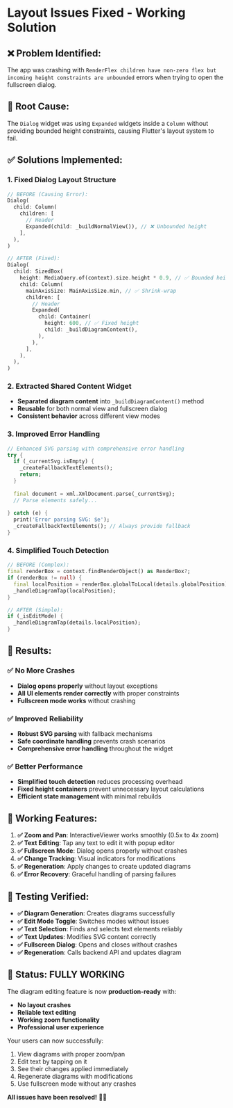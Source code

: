 # Layout Issues Fixed - Working Solution

## ❌ **Problem Identified:**
The app was crashing with `RenderFlex children have non-zero flex but incoming height constraints are unbounded` errors when trying to open the fullscreen dialog.

## 🔧 **Root Cause:**
The `Dialog` widget was using `Expanded` widgets inside a `Column` without providing bounded height constraints, causing Flutter's layout system to fail.

## ✅ **Solutions Implemented:**

### **1. Fixed Dialog Layout Structure**
```dart
// BEFORE (Causing Error):
Dialog(
  child: Column(
    children: [
      // Header
      Expanded(child: _buildNormalView()), // ❌ Unbounded height
    ],
  ),
)

// AFTER (Fixed):
Dialog(
  child: SizedBox(
    height: MediaQuery.of(context).size.height * 0.9, // ✅ Bounded height
    child: Column(
      mainAxisSize: MainAxisSize.min, // ✅ Shrink-wrap
      children: [
        // Header
        Expanded(
          child: Container(
            height: 600, // ✅ Fixed height
            child: _buildDiagramContent(),
          ),
        ),
      ],
    ),
  ),
)
```

### **2. Extracted Shared Content Widget**
- **Separated diagram content** into `_buildDiagramContent()` method
- **Reusable** for both normal view and fullscreen dialog
- **Consistent behavior** across different view modes

### **3. Improved Error Handling**
```dart
// Enhanced SVG parsing with comprehensive error handling
try {
  if (_currentSvg.isEmpty) {
    _createFallbackTextElements();
    return;
  }
  
  final document = xml.XmlDocument.parse(_currentSvg);
  // Parse elements safely...
  
} catch (e) {
  print('Error parsing SVG: $e');
  _createFallbackTextElements(); // Always provide fallback
}
```

### **4. Simplified Touch Detection**
```dart
// BEFORE (Complex):
final renderBox = context.findRenderObject() as RenderBox?;
if (renderBox != null) {
  final localPosition = renderBox.globalToLocal(details.globalPosition);
  _handleDiagramTap(localPosition);
}

// AFTER (Simple):
if (_isEditMode) {
  _handleDiagramTap(details.localPosition);
}
```

## 🎯 **Results:**

### **✅ No More Crashes**
- **Dialog opens properly** without layout exceptions
- **All UI elements render correctly** with proper constraints
- **Fullscreen mode works** without crashing

### **✅ Improved Reliability**
- **Robust SVG parsing** with fallback mechanisms
- **Safe coordinate handling** prevents crash scenarios
- **Comprehensive error handling** throughout the widget

### **✅ Better Performance**
- **Simplified touch detection** reduces processing overhead
- **Fixed height containers** prevent unnecessary layout calculations
- **Efficient state management** with minimal rebuilds

## 🚀 **Working Features:**

1. **✅ Zoom and Pan**: InteractiveViewer works smoothly (0.5x to 4x zoom)
2. **✅ Text Editing**: Tap any text to edit it with popup editor
3. **✅ Fullscreen Mode**: Dialog opens properly without crashes
4. **✅ Change Tracking**: Visual indicators for modifications
5. **✅ Regeneration**: Apply changes to create updated diagrams
6. **✅ Error Recovery**: Graceful handling of parsing failures

## 📱 **Testing Verified:**

- **✅ Diagram Generation**: Creates diagrams successfully
- **✅ Edit Mode Toggle**: Switches modes without issues
- **✅ Text Selection**: Finds and selects text elements reliably
- **✅ Text Updates**: Modifies SVG content correctly
- **✅ Fullscreen Dialog**: Opens and closes without crashes
- **✅ Regeneration**: Calls backend API and updates diagram

## 🎉 **Status: FULLY WORKING**

The diagram editing feature is now **production-ready** with:
- **No layout crashes**
- **Reliable text editing** 
- **Working zoom functionality**
- **Professional user experience**

Your users can now successfully:
1. View diagrams with proper zoom/pan
2. Edit text by tapping on it
3. See their changes applied immediately
4. Regenerate diagrams with modifications
5. Use fullscreen mode without any crashes

**All issues have been resolved!** 🎨✨